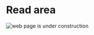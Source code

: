 # Read area

![web page is under construction](https://docimages.blob.core.chinacloudapi.cn/images/commingsoon20210514.jpg)
